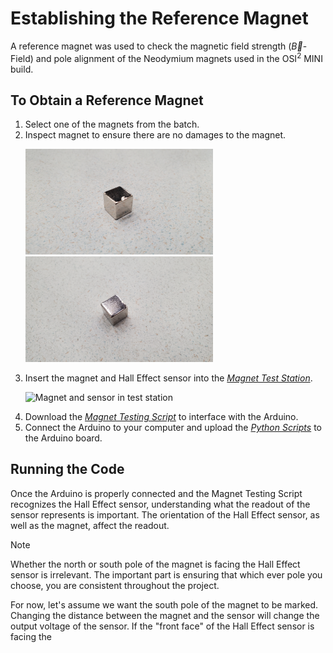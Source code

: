 # Establishing the Reference Magnet

A reference magnet was used to check the magnetic field strength ($\vec{B}$- Field) and pole alignment of the Neodymium magnets used in the OSI<sup>2</sup> MINI build.

## To Obtain a Reference Magnet
  1. Select one of the magnets from the batch.
  2. Inspect magnet to ensure there are no damages to the magnet.
    <p float="left">
      <img src="./Docs/Images/BadMag1.jpg" alt="Damaged Magnet Example 1" width="300" />
      <img src="./Docs/Images/BadMag2.jpg" alt="Damaged Magnet Example 2" width="300" /> 
    </p>
  3. Insert the magnet and Hall Effect sensor into the [*Magnet Test Station*](../osii_MRI/Build/Magnets).
    <p float="left">
      <img src="Docs/Images/ReferenceMag_setup2.jpg" alt="Magnet and sensor in test station" width="300" />
    </p>     
  4. Download the [*Magnet Testing Script*](../osii_MRI/Software) to interface with the Arduino.
  5. Connect the Arduino to your computer and upload the [*Python Scripts*](../osii_MRI/Software) to the Arduino board.

## Running the Code
Once the Arduino is properly connected and the Magnet Testing Script recognizes the Hall Effect sensor, understanding what the readout of the sensor represents is important. The orientation of the Hall Effect sensor, as well as the magnet, affect the readout. 

> [!NOTE]
> Whether the north or south pole of the magnet is facing the Hall Effect sensor is irrelevant. The important part is ensuring that which ever pole you choose, you are consistent throughout the project.

For now, let's assume we want the south pole of the magnet to be marked. Changing the distance between the magnet and the sensor will change the output voltage of the sensor. If the "front face" of the Hall Effect sensor is facing the 
